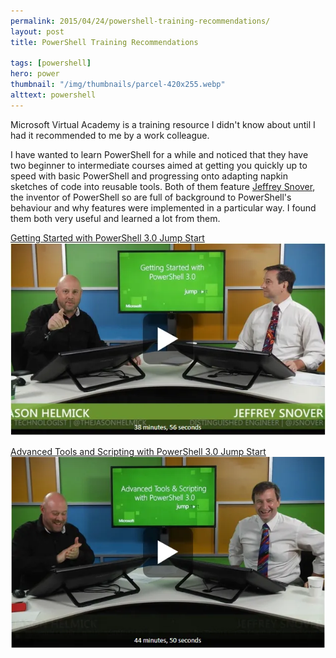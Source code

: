 ```yaml
---
permalink: 2015/04/24/powershell-training-recommendations/
layout: post
title: PowerShell Training Recommendations

tags: [powershell]
hero: power
thumbnail: "/img/thumbnails/parcel-420x255.webp"
alttext: powershell
---
```


Microsoft Virtual Academy is a training resource I didn't know about until I had it recommended to me
by a work colleague.

I have wanted to learn PowerShell for a while and noticed that they have two beginner to intermediate
courses aimed at getting you quickly up to speed with basic PowerShell and progressing onto adapting
napkin sketches of code into reusable tools. Both of them feature [Jeffrey Snover](http://twitter.com/jsnover),
the inventor of PowerShell so are full of background to PowerShell's behaviour and why features were implemented
in a particular way. I found them both very useful and learned a lot from them.

[Getting Started with PowerShell 3.0 Jump Start](http://www.microsoftvirtualacademy.com/training-courses/getting-started-with-powershell-3-0-jump-start)
![getting started](/img/posts/powershell-training-recommendations/getting-started-with-powerhell-3.0-jump-start.webp)

[Advanced Tools and Scripting with PowerShell 3.0 Jump Start](http://www.microsoftvirtualacademy.com/training-courses/advanced-tools-scripting-with-powershell-3-0-jump-start)
![advanced tools](/img/posts/powershell-training-recommendations/advanced-tools-and-scripting-with-powerShell-3.0-jump-start.webp)
